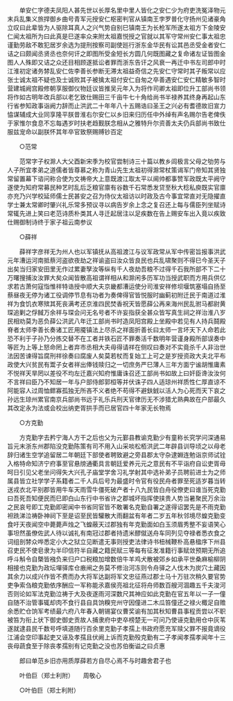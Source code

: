 <!-- { "loadSidebar": true } -->
　　单安仁字德夫凤阳人甚先世以长厚名里中里人皆化之安仁少为府吏洗冤泽物元末兵乱集义旅捍御乡曲号青军元授安仁枢密判官从镇南王孛罗普化守扬州见诸豪角立叹曰此辈皆为人驱除耳真人之兴气势自别巳镇南王为长枪军所遂太祖方下金陵安仁闻太祖所为曰此真是巳遂率众来附太祖嘉悦授之官就以其军守常州安仁事太祖忠谨勤劳敌不敢犯居岁余选为提刑按察司副使廵行浙东金华民有讼其邑丞受金者安仁诘之曰颇闻丞贤丞也奈何讦之即图所受金短长方圆几何既图藏之复命诸左证皆图金图人人殊即又诘之众还目相顾遂抵讼者罪而浙东告讦之风衰一再迁中书左司郎中时江淮初定诸务棼乱安仁佐李善长参断无滞太祖益奇信之先安仁守常时其子叛常以应张士诚太祖不疑也及士诚败其子被擒太祖付安仁自匆之卒善遇安仁安仁精敏多智时营建城阙宫殿修朝享服御仪物廷议皆推吴元年入为将作司卿太祖即位升工部尚书领将作如古明年改兵部以老乞致仕赐田三千亩牛七十角给尚书半禄养其终身再起山东行省参知政事诣阙力辞而止洪武二十年年八十五赐诰曰圣王之兴必有耆德故旧宣力恊谋辅成大业同享隆平朕昔淮右尔安仁以乡旧来归历任中外绰有声名赐尔告老俾佚于家惟尔食息不忘每遇岁时扶老趋觐朕念相从之雅特升尔资善太夫仍兵部尚书致仕服兹宠命以副朕怀其年卒官致祭赐赙钞百定 

　　○范常 

　　范常字子权滁人大父酉新宋季为校官尝制诗三十篇以教乡闾极言父母之劬劳与人子所宜孝弟之道儒者皆尊慕之称为青山先生太祖初得滁常杖策谒军门帝知其贤独常留置幕下谘问称合使为文祷帝大上意既渡江取太平以阃帅都事赞军政既太平阙守遂使为知府常募民种艺时乱后乏粮官廪有谷数千石常悉发贷至秋大稔私庾既实官廪亦充乃兴学校延师儒士民甚安之召为侍仪太祖访以时政及古今事宜常直对无隐擢直学士兼太常卿时肇兴礼乐常多预议寻以病告岁余上念之复召还上每与儒臣列坐赋诗常辄先进上笑曰老范诗质朴类其人寻迁起居注以足疾数在告上赐安车出入竟以疾致仕赐御制诗终于家子祖云南参议 

　　○薛祥 

　　薛祥字彦祥无为州人也以军镇抚从高祖渡江与议军政常从军中传密旨报事洪武元年漕运河南抵蔡河盗欲夜劫之祥谕盗曰汝众皆良民也兵乱啸聚则不得巳今圣天子出矣当归家安田里无作过累妻孥汝等纵有千人夜劫吾粮不过得千石我所部不下二十万曙搜捕汝汝罪大矣众闻皆散高祖谓祥相从和滁闲多历军功当授武职而方用兵供亿求若古萧何寇恉惟祥特诰授中顺大夫京畿都漕运使分司淮安祥修坝堰筑塞塌自扬至蔡昼夜无停为诸工役调停节息有功者为奏俾得官皆悦服时幽蓟初附迁民于南道过淮祥为食饥衣寒殡其死丧满考还京淮四民焚香祝天皆愿薛公再来海州民乱驸马都尉黄琛追剿之俘馘万余祥与琛会问无名号者不许妄指获全甚众皆写真生祠之祥治淮八岁民相劝莫为恶负薛公洪武八年迁工部尚书时造凤阳宫殿上坐殿中若见有人持兵鬪殿脊者太师李善长奏诸工匠用魇镇法上尽杀之祥面折善长曰太师一言坏天下人命若此恐不利于子孙乃分拣交替不在工者并铁石匠不罪奏活千数明年营谨身殿所部误奏中等匠为上等上怒命罔上者弃市丞相大夫毋得请祥在侧叹曰奏对不实竟杀千人非治世法因苦谏得旨腐刑祥徐奏曰腐废人矣莫若杖而复始工上可之是岁授资政大夫北平布政使大兴贫民有鬻子女者祥出俸钱赎归之一切庶务严巳薄人三年方面宁谧胡惟庸素不悦祥天旱罔以差役不均左迁嘉兴知府惟庸诛召还工部尚书如故上曰奸臣谗汝汝何不言祥曰臣乃不知居一年与户部侍郎郭桓等并伏诛子四人适琼州祥质性仁厚直谅不阿能容人过周恤鳏寡孤独无所吝不义者绝不苟得不避鈇銊以活人为心死而天下哀之孙远生琼州累官南京兵部尚书远于礼乐兵刑天官律历无不涉猎尤熟典故在户部最久其改定永为法或会校出纳吏胥拱手而已居官四十年家无长物焉 

　　○方克勤 

　　方克勤字去矜宁海人方干之后也父为元鄞县教谕克勤少有童称长究学问深通易旨元末浙东州郡陷没克勤陈策有司不用入山采啖松栢洪武二年辟县训导顷之以母老辞归诸生空学追留居二年朝廷下部使者聘致避之旁县郡太守杂逮婣连勉诣京师试铨入格特命知济宁府事至官悬牓通衢具言朝廷爱养元元之意民有不平诣府自讼吏胥毋呵日引见父老坐问得失大兴孔子庙堂学舍习礼学射其中选补弟子员聘前进士为之师属县皆立社学学子系籍者二千人兵后号为最盛时令官有役民舟者罪至死适岁暮当转送戎衣北平别郡皆用牛车天雨雪牛僵死破产者十八九民皆白舟役僚吏曰谁当死克勤曰吾死吾知便民而巳即白山东行中书省许之郡城坏指挥使挟贵人势当暑聚民万余治之民哀号即工克勤即密闻中书省同官皆不敢署名克勤自署之遂得诏罢先是不雨克勤袒跣涕泣祷卧神祠下至是诏至民皆驩散大雨翻盆有年者二岁五年秋邻境尽蝗克勤变食吁天夜闻空中薨薨声烛之飞蝗蔽天过郡独有年克勤面如白玉须眉秀整不妄语笑心事坦然虽僚佐武人待以诚礼有南冠过郡者持遗米醪僦送舟车同列见夺禄者悉衣食之词组剖棼众哗悉定小大之狱立见断遣无事则授吏法律诗书杻械鞭朴高悬楹序下州县召吏民不使皂隶为半印信符半自藏之籍民赋三等每有征发准籍行事赋敛预期无所追呼斗斛令自槩皆襁负来归户口税粮加增数倍牛羊鸡犬散被郊乡如承平世桑麻榆柳阴相接也克勤为政坛墠驿库仓廒闸之务莫不修治河冻则令舟驿之人伐木为炭穴土藏因其余力以成兴作皆不费而办大将军达副将军文忠征燕过郡士马十万驻次稍久要官势吏争索刍粮克勤依序酬应一军称能氶嘉侯亮祖北征将舟师数百艘河涸趣五千夫浚河否则论如军法克勤泣祷于大及夜遂雨河深数尺其神应如此克勤在官五年以一子一僮自随不治管事辄却肉不食行县自具饷糗兖州守因僮进二木瓜笞僮还之禄火棷足自赡余悉贮仓饷军考绩最六府八年春入朝锡宴仪曹奖谕有加其秋知曹县事程贡尝以不职被笞为衔上状下御史御史贡故人捕隶府中吏卒榜楚无一可问乃使诬克勤用仓中灰苇遂就逮县民千数号呼填道随行百余里克勤子孝孺上书政府愿充军赎父罪不报竟谪役江浦会空印事起吏又诬及孝孺且伏阙上诉而克勤殁克勤有二子孝闻孝孺孝闻年十三丧母蔬食至于除丧孝孺别有记克勤之没也苏伯衡谥之曰贞惠 

　　郎曰单范乡旧亦用质厚薛若方自尽心焉不与时趣舍君子也 

　　叶伯巨（郑士利附）　　周敬心 

　　○叶伯巨（郑士利附） 

